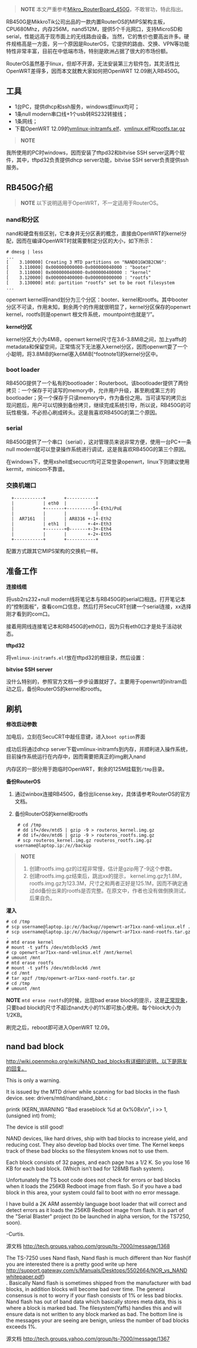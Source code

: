 
> **NOTE** 本文严重参考[Mikro_RouterBoard_450G](http://wiki.hwmn.org/w/Mikrotik_RouterBoard_450G)，不敢冒功，特此指出。

RB450G是MikkroTik公司出品的一款内置RouterOS的MIPS架构主板，CPU680Mhz，内存256M，nand512M，提供5个千兆网口，支持MicroSD和serial，性能远高于现市面上的无线路由设备。当然，它的售价也要高出许多。硬件规格高是一方面，另一个原因是RouterOS，它提供的路由、交换、VPN等功能特性非常丰富，目前在中低端市场，特别是欧洲占据了很大的市场份额。

RouterOS虽然基于linux，但却不开源，无法安装第三方软件包，其灵活性比OpenWRT差得多，因而本文就教大家如何把OpenWRT 12.09刷入RB450G。

## 工具

- 1台PC，提供dhcp和ssh服务，windows或linux均可；
- 1条null modern串口线+1个usb转RS232转接线；
- 1条网线；
- 下载OpenWRT 12.09的[vmlinux-initramfs.elf]()、[vmlinux.elf](http://downloads.openwrt.org/attitude_adjustment/12.09/ar71xx/nand/openwrt-ar71xx-nand-vmlinux.elf)和[rootfs.tar.gz](http:///downloads.openwrt.org/attitude_adjustment/12.09/ar71xx/nand/openwrt-ar71xx-nand-rootfs.tar.gz)

> **NOTE** 

我所使用的PC时windows，因而安装了tftpd32和bitvise SSH server这两个软件，其中，tftpd32负责提供dhcp server功能，bitvise SSH server负责提供ssh服务。

## RB450G介绍

> **NOTE** 以下说明适用于OpenWRT，不一定适用于RouterOS。

### nand和分区

nand和硬盘有些区别，它本身并无分区表的概念，直接由OpenWRT的kernel分配，因而在编译OpenWRT时就需要制定分区的大小，如下所示：

```
# dmesg | less
...
[    3.100000] Creating 3 MTD partitions on "NAND01GW3B2CN6":
[    3.110000] 0x000000000000-0x000000040000 : "booter"
[    3.110000] 0x000000040000-0x000000400000 : "kernel"
[    3.120000] 0x000000400000-0x000008000000 : "rootfs"
[    3.130000] mtd: partition "rootfs" set to be root filesystem
...
```

openwrt kernel将nand划分为三个分区：booter、kernel和rootfs。其中booter分区不可读，作用未知，剩余两个的作用就很明显了，kernel分区保存的openwrt kernel，rootfs则是openwrt 根文件系统，mountpoint也就是“/”。

**kernel分区**

kernel分区大小为4MiB，openwrt kernel尺寸在3.6-3.8MiB之间，加上yaffs的metadata和保留空间，正常情况下无法塞入kernel分区，因而openwrt耍了一个小聪明，将3.8MiB的kernel塞入6MiB[^footnote1]的kernel分区中。

### boot loader

RB450G提供了一个私有的bootloader：Routerboot。该bootloader提供了两份拷贝：一个保存于可读写的memory中，允许用户升级，甚至刷成第三方的bootloader；另一个保存于只读memory中，作为备份之用。当可读写的拷贝出现问题后，用户可以切换到备份拷贝，继续完成系统引导，所以说，RB450G的可玩性极强，不必担心刷成砖头。这是我喜欢RB450G的第二个原因。

### serial

RB450G提供了一个串口（serial），这对管理员来说非常方便，使用一台PC+一条null modern就可以登录操作系统进行调试，这是我喜欢RB450G的第三个原因。

在windows下，使用xshell或secucrt均可正常登录openwrt，linux下则建议使用kermit，minicom不靠谱。

### 交换机端口

```
  +-----------+       +-----------+
  |           | eth0  |           |
  |           +-------+----------5+-Eth1/PoE
  |           |       |           |
  |  AR7161   |       | AR8316 +-1+-Eth2
  |           | eth1  |        +-4+-Eth3
  |           +-------+0-------+-3+-Eth4
  |           |       |        +-2+-Eth5
  +-----------+       +-----------+
```

配置方式跟其它MIPS架构的交换机一样。

## 准备工作

**连接线缆**

将usb2rs232+null modern线将笔记本与RB450G的serial口相连。打开笔记本的“控制面板”，查看com口信息，然后打开SecuCRT创建一个serial连接，xx选择刚才看到的com口。

接着用网线连接笔记本和RB450G的eth0口，因为只有eth0口才是处于活动状态。

**tftpd32**

将`vmlinux-initramfs.elf`放在tftpd32的根目录，然后设置：



**bitvise SSH server**

没什么特别的，参照官方文档一步步设置就好了。主要用于openwrt的initram启动之后，备份RouterOS的kernel和rootfs。


## 刷机

**修改启动参数**

加电后，立刻在SecuCRT中敲任意键，进入`boot option`界面

成功后将通过dhcp server下载vmlinux-initramfs到内存，并顺利进入操作系统，目前操作系统运行在内存中，因而需要把真正的img刷入nand

内存区的一部分用于跑临时OpenWRT，剩余的125M挂载到`/tmp`目录。

**备份RouterOS**

1. 通过winbox连接RB450G，备份出license.key，具体请参考RouterOS的官方文档。
2. 备份RouterOS的kernel和rootfs

        # cd /tmp
        # dd if=/dev/mtd5 | gzip -9 > routeros_kernel.img.gz
        # dd if=/dev/mtd6 | gzip -9 > routeros_rootfs.img.gz
        # scp routeros_kernel.img.gz routeros_rootfs.img.gz username@laptop.ip:/e//backup

> **NOTE**
>
> 1. 创建rootfs.img.gz的过程非常慢，估计是gzip用了-9这个参数。
> 2. 创建rootfs.img.gz结束后，跳出xx的提示，
kernel.img.gz为1.8M，rootfs.img.gz为123.3M，尺寸之和两者正好是125.1M，因而不确定通过dd备份出来的rootfs是否完整。在原文中，作者也没有做倒换测试，后果自负。

**灌入**

```
# cd /tmp
# scp username@laptop.ip:/e//backup//openwrt-ar71xx-nand-vmlinux.elf .
# scp username@laptop.ip:/e//backup//openwrt-ar71xx-nand-rootfs.tar.gz .
# mtd erase kernel
# mount -t yaffs /dev/mtdblock5 /mnt
# cp openwrt-ar71xx-nand-vmlinux.elf /mnt/kernel
# umount /mnt
# mtd erase rootfs
# mount -t yaffs /dev/mtdblock6 /mnt
# cd /mnt
# tar xpzf /tmp/openwrt-ar71xx-nand-rootfs.tar.gz
# cd /tmp
# umount /mnt
```

**NOTE** `mtd erase rootfs`的时候，出现bad erase block的提示，这是[正常现象](http://wiki.openmoko.org/wiki/NAND_bad_blocks)，只要bad block的尺寸不超过nand大小的1%即可放心使用。每个block大小为1/2KB。

刷完之后，reboot即可进入OpenWRT 12.09。

## nand bad block

http://wiki.openmoko.org/wiki/NAND_bad_blocks有详细的说明，以下是网友的回复。

This is only a warning.

It is issued by the MTD driver while scanning for bad blocks in the flash
device. see: drivers/mtd/nand/nand_bbt.c :

printk (KERN_WARNING "Bad eraseblock %d at 0x%08x\n", i >> 1, (unsigned int)
from);


The device is still good!

NAND devices, like hard drives, ship with bad blocks to increase yield, and
reducing cost. They also develop bad blocks over time. The Kernel keeps track
of these bad blocks so the filesystem knows not to use them.

Each block consists of 32 pages, and each page has a 1/2 K. So you lose 16 KB
for each bad block. (Which isn't bad for 128MB flash system).

Unfortunately the TS boot code does not check for errors or bad blocks when it
loads the 256KB Redboot image from flash. So if you have a bad block in this
area, your system could fail to boot with no error message.

I have build a 2K ARM assembly language boot loader that will correct and
detect errors as it loads the 256KB Redboot image from flash. It is part of
the "Serial Blaster" project (to be launched in alpha version, for the
TS7250, soon).

-Curtis.

源文档 <http://tech.groups.yahoo.com/group/ts-7000/message/1368>

The TS-7250 uses Nand flash, Nand flash is much different than Nor
flash(if you are interested there is a pretty good write up here
http://support.gateway.com/s/Manuals/Desktops/5502664/NOR_vs_NANDwhitepaper.pdf)\
.
Basically Nand flash is sometimes shipped from the manufacturer with bad
blocks, in addition blocks will become bad over time. The general
consensus is not to worry if your flash consists of 1% or less bad
blocks. Nand flash has out of band data which basically stores meta data,
this is where a block is marked bad. The filesystem(Yaffs) handles this
and will ensure data is not written to any block marked as bad. The
bottom line is the messages your are seeing are benign, unless the number
of bad blocks exceeds 1%.

源文档 <http://tech.groups.yahoo.com/group/ts-7000/message/1367>

